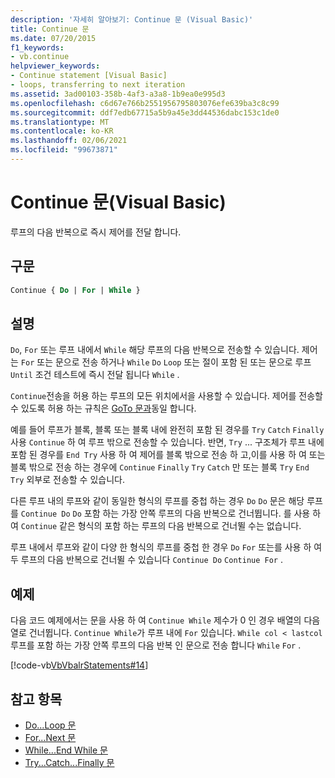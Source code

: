 ```yaml
---
description: '자세히 알아보기: Continue 문 (Visual Basic)'
title: Continue 문
ms.date: 07/20/2015
f1_keywords:
- vb.continue
helpviewer_keywords:
- Continue statement [Visual Basic]
- loops, transferring to next iteration
ms.assetid: 3ad00103-358b-4af3-a3a8-1b9ea0e995d3
ms.openlocfilehash: c6d67e766b2551956795803076efe639ba3c8c99
ms.sourcegitcommit: ddf7edb67715a5b9a45e3dd44536dabc153c1de0
ms.translationtype: MT
ms.contentlocale: ko-KR
ms.lasthandoff: 02/06/2021
ms.locfileid: "99673871"
---
```

# <a name="continue-statement-visual-basic"></a>Continue 문(Visual Basic)

루프의 다음 반복으로 즉시 제어를 전달 합니다.  
  
## <a name="syntax"></a>구문  
  
```vb  
Continue { Do | For | While }  
```  
  
## <a name="remarks"></a>설명  

 `Do`, `For` 또는 루프 내에서 `While` 해당 루프의 다음 반복으로 전송할 수 있습니다. 제어는 `For` 또는 문으로 전송 하거나 `While` `Do` `Loop` 또는 절이 포함 된 또는 문으로 루프 `Until` 조건 테스트에 즉시 전달 됩니다 `While` .  
  
 `Continue`전송을 허용 하는 루프의 모든 위치에서을 사용할 수 있습니다. 제어를 전송할 수 있도록 허용 하는 규칙은 [GoTo 문과](goto-statement.md)동일 합니다.  
  
 예를 들어 루프가 블록, 블록 또는 블록 내에 완전히 포함 된 경우를 `Try` `Catch` `Finally` 사용 `Continue` 하 여 루프 밖으로 전송할 수 있습니다. 반면, `Try` ... 구조체가 루프 내에 포함 된 경우를 `End Try` 사용 하 여 제어를 블록 밖으로 전송 하 고,이를 사용 하 여 또는 블록 밖으로 전송 하는 경우에 `Continue` `Finally` `Try` `Catch` 만 또는 블록 `Try` `End Try` 외부로 전송할 수 있습니다.  
  
 다른 루프 내의 루프와 같이 동일한 형식의 루프를 중첩 하는 경우 `Do` `Do` 문은 해당 루프를 `Continue Do` `Do` 포함 하는 가장 안쪽 루프의 다음 반복으로 건너뜁니다. 를 사용 하 여 `Continue` 같은 형식의 포함 하는 루프의 다음 반복으로 건너뛸 수는 없습니다.  
  
 루프 내에서 루프와 같이 다양 한 형식의 루프를 중첩 한 경우 `Do` `For` 또는를 사용 하 여 두 루프의 다음 반복으로 건너뛸 수 있습니다 `Continue Do` `Continue For` .  
  
## <a name="example"></a>예제  

 다음 코드 예제에서는 문을 사용 하 여 `Continue While` 제수가 0 인 경우 배열의 다음 열로 건너뜁니다. `Continue While`가 루프 내에 `For` 있습니다. `While col < lastcol`루프를 포함 하는 가장 안쪽 루프의 다음 반복 인 문으로 전송 합니다 `While` `For` .  
  
 [!code-vb[VbVbalrStatements#14](~/samples/snippets/visualbasic/VS_Snippets_VBCSharp/VbVbalrStatements/VB/Class1.vb#14)]  
  
## <a name="see-also"></a>참고 항목

- [Do...Loop 문](do-loop-statement.md)
- [For...Next 문](for-next-statement.md)
- [While...End While 문](while-end-while-statement.md)
- [Try...Catch...Finally 문](try-catch-finally-statement.md)
